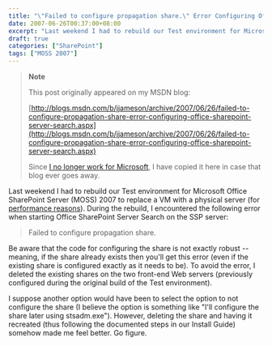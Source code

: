 ```yaml
---
title: "\"Failed to configure propagation share.\" Error Configuring Office SharePoint Server Search"
date: 2007-06-26T00:37:00+08:00
excerpt: "Last weekend I had to rebuild our Test environment for Microsoft Office SharePoint Server (MOSS) 2007 to replace a VM with a physical server (for performance reasons ). During the rebuild, I encountered the following error when starting Office SharePoint..."
draft: true
categories: ["SharePoint"]
tags: ["MOSS 2007"]
---
```


> **Note**
> 
> This post originally appeared on my MSDN blog:  
>   
> 
> [http://blogs.msdn.com/b/jjameson/archive/2007/06/26/failed-to-configure-propagation-share-error-configuring-office-sharepoint-server-search.aspx](http://blogs.msdn.com/b/jjameson/archive/2007/06/26/failed-to-configure-propagation-share-error-configuring-office-sharepoint-server-search.aspx)
> 
> Since [I no longer work for Microsoft](/blog/jjameson/2011/09/02/last-day-with-microsoft), I have copied it here in case that blog ever goes away.


Last weekend I had to rebuild our Test environment for Microsoft Office SharePoint Server (MOSS) 2007 to replace a VM with a physical server (for [performance reasons](http://blogs.msdn.com/jameson/archive/2007/06/24/performance-of-virtual-machines.aspx)). During the rebuild, I encountered the following error when starting Office SharePoint Server Search on the SSP server:


> Failed to configure propagation share.


Be aware that the code for configuring the share is not exactly robust -- meaning, if the share already exists then you'll get this error (even if the existing share is configured exactly as it needs to be). To avoid the error, I deleted the existing shares on the two front-end Web servers (previously configured during the original build of the Test environment).

I suppose another option would have been to select the option to not configure the share (I believe the option is something like "I'll configure the share later using stsadm.exe"). However, deleting the share and having it recreated (thus following the documented steps in our Install Guide) somehow made me feel better. Go figure.

